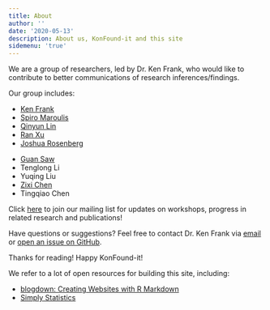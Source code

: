 ```yaml
---
title: About
author: ''
date: '2020-05-13'
description: About us, KonFound-it and this site
sidemenu: 'true'
---
```


We are a group of researchers, led by Dr. Ken Frank, who would like to contribute to better communications of research inferences/findings. 

Our group includes: 
+ [Ken Frank](https://msu.edu/~kenfrank/)
+ [Spiro Maroulis](http://www.public.asu.edu/~smarouli/Spiro_Maroulis/Home.html)
+ [Qinyun Lin](https://spatial.uchicago.edu/directories/full/team)
+ [Ran Xu](https://sites.google.com/site/ranxupersonalweb/)
+ [Joshua Rosenberg](https://joshuamrosenberg.com/)
&nbsp;

* [Guan Saw](http://education.utsa.edu/faculty/profile/guan.saw@utsa.edu)
* Tenglong Li
* Yuqing Liu
* [Zixi Chen](https://github.com/ZixiChen)
* Tingqiao Chen

Click [here](https://groups.google.com/forum/#!forum/konfound-it) to join our mailing list for updates on workshops, progress in related research and publications!

Have questions or suggestions? Feel free to contact Dr. Ken Frank via [email](mailto:kenfrank@msu.com) or [open an issue on GitHub](https://github.com/linqinyu/KonFound-blog/issues/new).

Thanks for reading! Happy KonFound-it!


We refer to a lot of open resources for building this site, including:
* [blogdown: Creating Websites with R Markdown](https://bookdown.org/yihui/blogdown/)
* [Simply Statistics](https://simplystatistics.org/)

